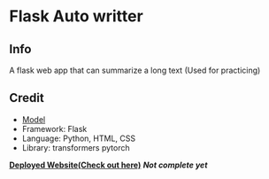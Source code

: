 # Flask Auto writter
## Info
A flask web app that can summarize a long text (Used for practicing)
## Credit
- [Model](https://huggingface.co/distilgpt2)
- Framework: Flask
- Language: Python, HTML, CSS
- Library: transformers pytorch 

**[Deployed Website(Check out here)](https://writter.jacky.life)**
***Not complete yet***

